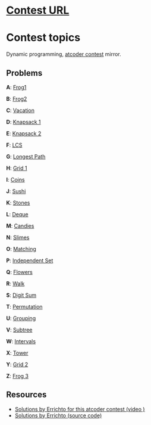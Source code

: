 # [Contest URL](https://vjudge.net/contest/315008#overview)

# Contest topics
Dynamic programming, [atcoder contest](https://atcoder.jp/contests/dp/tasks) mirror.

## Problems
**A**: [Frog1](https://atcoder.jp/contests/dp/tasks/dp_a)

**B**: [Frog2](https://atcoder.jp/contests/dp/tasks/dp_b)

**C**: [Vacation](https://atcoder.jp/contests/dp/tasks/dp_c)

**D**: [Knapsack 1](https://atcoder.jp/contests/dp/tasks/dp_d)

**E**: [Knapsack 2](https://atcoder.jp/contests/dp/tasks/dp_e)

**F**: [LCS](https://atcoder.jp/contests/dp/tasks/dp_f)

**G**: [Longest Path](https://atcoder.jp/contests/dp/tasks/dp_g)

**H**: [Grid 1](https://atcoder.jp/contests/dp/tasks/dp_h)

**I**: [Coins](https://atcoder.jp/contests/dp/tasks/dp_i)

**J**: [Sushi](https://atcoder.jp/contests/dp/tasks/dp_j)

**K**: [Stones](https://atcoder.jp/contests/dp/tasks/dp_k)

**L**: [Deque](https://atcoder.jp/contests/dp/tasks/dp_l)

**M**: [Candies](https://atcoder.jp/contests/dp/tasks/dp_m)

**N**: [Slimes](https://atcoder.jp/contests/dp/tasks/dp_n)

**O**: [Matching](https://atcoder.jp/contests/dp/tasks/dp_o)

**P**: [Independent Set](https://atcoder.jp/contests/dp/tasks/dp_p)

**Q**: [Flowers](https://atcoder.jp/contests/dp/tasks/dp_q)

**R**: [Walk](https://atcoder.jp/contests/dp/tasks/dp_r)

**S**: [Digit Sum](https://atcoder.jp/contests/dp/tasks/dp_s)

**T**: [Permutation](https://atcoder.jp/contests/dp/tasks/dp_t)

**U**: [Grouping](https://atcoder.jp/contests/dp/tasks/dp_u)

**V**: [Subtree](https://atcoder.jp/contests/dp/tasks/dp_v)

**W**: [Intervals](https://atcoder.jp/contests/dp/tasks/dp_w)

**X**: [Tower](https://atcoder.jp/contests/dp/tasks/dp_x)

**Y**: [Grid 2](https://atcoder.jp/contests/dp/tasks/dp_y)

**Z**: [Frog 3](https://atcoder.jp/contests/dp/tasks/dp_z)



## Resources
- [Solutions by Errichto for this atcoder contest (video )](https://www.youtube.com/watch?v=FAQxdm0bTaw)
- [Solutions by Errichto (source code)](https://github.com/Errichto/youtube/tree/master/atcoder-dp)

